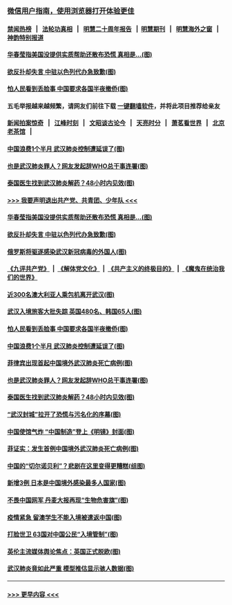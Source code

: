 ### [微信用户指南，使用浏览器打开体验更佳](https://github.com/gfw-breaker/banned-news1/blob/master/indexes/wechat-guide.md?t=0)
#### [禁闻热榜](热点新闻.md?t=0)  &nbsp;&nbsp;|&nbsp;&nbsp; [法轮功真相](https://github.com/gfw-breaker/truth/blob/master/README.md?t=0) &nbsp;&nbsp;|&nbsp;&nbsp; [明慧二十周年报告](https://github.com/gfw-breaker/mh-reports/blob/master/README.md?t=0) &nbsp;&nbsp;|&nbsp;&nbsp;[明慧期刊](https://github.com/gfw-breaker/mh-qikan) &nbsp;&nbsp;|&nbsp;&nbsp; [明慧海外之窗](https://github.com/gfw-breaker/mh-news/blob/master/README.md?t=0) &nbsp;&nbsp;|&nbsp;&nbsp; [神韵特别报道](https://github.com/gfw-breaker/mh-news/blob/master/shenyun.md?t=0)
#### [华春莹指美国没提供实质帮助还散布恐慌 真相是…(图)](../pages/p9/921844.md?t=02040944) 
#### [欲反扑却失言 中驻以色列代办急致歉(图)](../pages/p9/921792.md?t=02040944) 
#### [怕人民看到丢脸事 中国要求各国半夜撤侨(图)](../pages/p9/921781.md?t=02040944) 
#### 五毛举报越来越频繁，请网友们前往下载 [一键翻墙软件](https://github.com/gfw-breaker/ssr-accounts)，并将此项目推荐给亲友
#### [新闻拍案惊奇](https://github.com/gfw-breaker/banned-news1/blob/master/pages/link4.md) &nbsp;&nbsp;|&nbsp;&nbsp; [江峰时刻](https://github.com/gfw-breaker/banned-news1/blob/master/pages/link4.md) &nbsp;&nbsp;|&nbsp;&nbsp; [文昭谈古论今](https://github.com/gfw-breaker/banned-news1/blob/master/pages/link4.md) &nbsp;&nbsp;|&nbsp;&nbsp; [天亮时分](https://github.com/gfw-breaker/banned-news1/blob/master/pages/link4.md) &nbsp;&nbsp;|&nbsp;&nbsp; [萧茗看世界](https://github.com/gfw-breaker/banned-news1/blob/master/pages/link4.md) &nbsp;&nbsp;|&nbsp;&nbsp; [北京老茶馆](https://github.com/gfw-breaker/banned-news1/blob/master/pages/link4.md) &nbsp;&nbsp;|&nbsp;&nbsp; 
#### [中国浪费1个半月 武汉肺炎控制遭延误了(图)](../pages/p9/921694.md?t=02040944) 
#### [也是武汉肺炎罪人？网友发起辞WHO总干事连署(图)](../pages/p9/921705.md?t=02040944) 
#### [泰国医生找到武汉肺炎解药？48小时内见效(图)](../pages/p9/921698.md?t=02040944) 
#### [>>> 我要声明退出共产党、共青团、少年队 <<<](https://github.com/begood0513/goodnews/blob/master/quit/letter.md) 
#### [华春莹指美国没提供实质帮助还散布恐慌 真相是…(图)](../pages/p9/921844.md?t=02040944) 
#### [欲反扑却失言 中驻以色列代办急致歉(图)](../pages/p9/921792.md?t=02040944) 
#### [俄罗斯将驱逐感染武汉新冠病毒的外国人(图)](../pages/p9/921840.md?t=02040944) 
#### [《九评共产党》](https://github.com/begood0513/9ping.md/blob/master/README.md) &nbsp;|&nbsp; [《解体党文化》](../../../../jtdwh.md/blob/master/README.md)  &nbsp;|&nbsp; [《共产主义的终极目的》](../../../../gczydzjmd.md/blob/master/README.md) &nbsp;|&nbsp; [《魔鬼在统治我们的世界》](../../../../mgztzwmdsj.md/blob/master/README.md) 
#### [近300名澳大利亚人乘包机离开武汉(图)](../pages/p9/921839.md?t=02040944) 
#### [武汉入境旅客大批失踪 英国480名、韩国65人(图)](../pages/p9/921794.md?t=02040944) 
#### [怕人民看到丢脸事 中国要求各国半夜撤侨(图)](../pages/p9/921781.md?t=02040944) 
#### [中国浪费1个半月 武汉肺炎控制遭延误了(图)](../pages/p9/921694.md?t=02040944) 
#### [菲律宾出现首起中国境外武汉肺炎死亡病例(图)](../pages/p9/921726.md?t=02040944) 
#### [也是武汉肺炎罪人？网友发起辞WHO总干事连署(图)](../pages/p9/921705.md?t=02040944) 
#### [泰国医生找到武汉肺炎解药？48小时内见效(图)](../pages/p9/921698.md?t=02040944) 
#### [“武汉封城”拉开了恐慌与污名化的序幕(图)](../pages/p9/921702.md?t=02040944) 
#### [中国使馆气炸 “中国制造”登上《明镜》封面(图)](../pages/p9/921685.md?t=02040944) 
#### [菲证实：发生首例中国境外武汉肺炎死亡病例(图)](../pages/p9/921667.md?t=02040944) 
#### [中国的“切尔诺贝利”？悲剧在这里变得更糟糕(组图)](../pages/p9/921638.md?t=02040944) 
#### [新增3例 日本是中国境外感染最多人国家(图)](../pages/p9/921648.md?t=02040944) 
#### [不畏中国网军 丹麦大报再现“生物危害旗”(图)](../pages/p9/921644.md?t=02040944) 
#### [疫情紧急 留澳学生不能入境被遣返中国(图)](../pages/p9/921624.md?t=02040944) 
#### [打脸世卫 63国对中国公民“入境管制”(图)](../pages/p9/921593.md?t=02040944) 
#### [英伦主流媒体舆论焦点：英国正式脱欧(图)](../pages/p9/921591.md?t=02040944) 
#### [武汉肺炎竟如此严重 模型推估显示骇人数据(图)](../pages/p9/921547.md?t=02040944) 

----
#### [ >>> 更早内容 <<< ](../indexes/p9-earlier.md)
